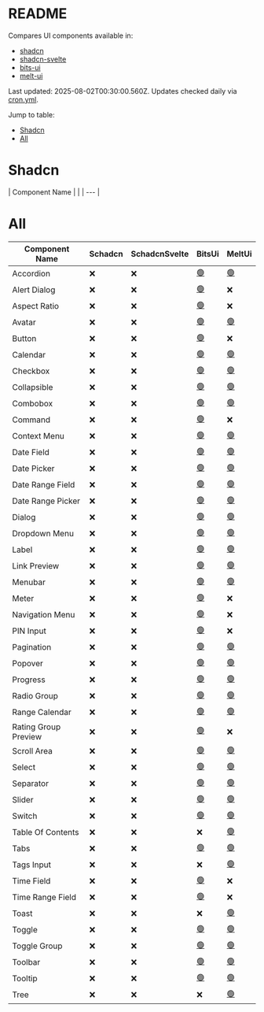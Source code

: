 # README

Compares UI components available in:
- [shadcn](https://ui.shadcn.com/docs/components)
- [shadcn-svelte](https://www.shadcn-svelte.com/docs/components)
- [bits-ui](https://www.bits-ui.com/docs/components)
- [melt-ui](https://melt-ui.com/docs/builders/accordion)

Last updated: 2025-08-02T00:30:00.560Z. Updates checked daily via [cron.yml](https://github.com/jasongitmail/shadcn-compare/actions/workflows/cron.yml).

Jump to table:
- [Shadcn](#shadcn)
- [All](#all)


# Shadcn
| Component Name |  |
| --- |

# All
| Component Name | Schadcn | SchadcnSvelte | BitsUi | MeltUi |
| --- | --- | --- | --- | --- |
| Accordion | ❌ | ❌ | [🟢](https://www.bits-ui.com/docs/components/accordion) | [🟢](https://melt-ui.com/docs/builders/accordion) |
| Alert Dialog | ❌ | ❌ | [🟢](https://www.bits-ui.com/docs/components/alert-dialog) | ❌ |
| Aspect Ratio | ❌ | ❌ | [🟢](https://www.bits-ui.com/docs/components/aspect-ratio) | ❌ |
| Avatar | ❌ | ❌ | [🟢](https://www.bits-ui.com/docs/components/avatar) | [🟢](https://melt-ui.com/docs/builders/avatar) |
| Button | ❌ | ❌ | [🟢](https://www.bits-ui.com/docs/components/button) | ❌ |
| Calendar | ❌ | ❌ | [🟢](https://www.bits-ui.com/docs/components/calendar) | [🟢](https://melt-ui.com/docs/builders/calendar) |
| Checkbox | ❌ | ❌ | [🟢](https://www.bits-ui.com/docs/components/checkbox) | [🟢](https://melt-ui.com/docs/builders/checkbox) |
| Collapsible | ❌ | ❌ | [🟢](https://www.bits-ui.com/docs/components/collapsible) | [🟢](https://melt-ui.com/docs/builders/collapsible) |
| Combobox | ❌ | ❌ | [🟢](https://www.bits-ui.com/docs/components/combobox) | [🟢](https://melt-ui.com/docs/builders/combobox) |
| Command | ❌ | ❌ | [🟢](https://www.bits-ui.com/docs/components/command) | ❌ |
| Context Menu | ❌ | ❌ | [🟢](https://www.bits-ui.com/docs/components/context-menu) | [🟢](https://melt-ui.com/docs/builders/context-menu) |
| Date Field | ❌ | ❌ | [🟢](https://www.bits-ui.com/docs/components/date-field) | [🟢](https://melt-ui.com/docs/builders/date-field) |
| Date Picker | ❌ | ❌ | [🟢](https://www.bits-ui.com/docs/components/date-picker) | [🟢](https://melt-ui.com/docs/builders/date-picker) |
| Date Range Field | ❌ | ❌ | [🟢](https://www.bits-ui.com/docs/components/date-range-field) | [🟢](https://melt-ui.com/docs/builders/date-range-field) |
| Date Range Picker | ❌ | ❌ | [🟢](https://www.bits-ui.com/docs/components/date-range-picker) | [🟢](https://melt-ui.com/docs/builders/date-range-picker) |
| Dialog | ❌ | ❌ | [🟢](https://www.bits-ui.com/docs/components/dialog) | [🟢](https://melt-ui.com/docs/builders/dialog) |
| Dropdown Menu | ❌ | ❌ | [🟢](https://www.bits-ui.com/docs/components/dropdown-menu) | [🟢](https://melt-ui.com/docs/builders/dropdown-menu) |
| Label | ❌ | ❌ | [🟢](https://www.bits-ui.com/docs/components/label) | [🟢](https://melt-ui.com/docs/builders/label) |
| Link Preview | ❌ | ❌ | [🟢](https://www.bits-ui.com/docs/components/link-preview) | [🟢](https://melt-ui.com/docs/builders/link-preview) |
| Menubar | ❌ | ❌ | [🟢](https://www.bits-ui.com/docs/components/menubar) | [🟢](https://melt-ui.com/docs/builders/menubar) |
| Meter | ❌ | ❌ | [🟢](https://www.bits-ui.com/docs/components/meter) | ❌ |
| Navigation Menu | ❌ | ❌ | [🟢](https://www.bits-ui.com/docs/components/navigation-menu) | ❌ |
| PIN Input | ❌ | ❌ | [🟢](https://www.bits-ui.com/docs/components/pin-input) | ❌ |
| Pagination | ❌ | ❌ | [🟢](https://www.bits-ui.com/docs/components/pagination) | [🟢](https://melt-ui.com/docs/builders/pagination) |
| Popover | ❌ | ❌ | [🟢](https://www.bits-ui.com/docs/components/popover) | [🟢](https://melt-ui.com/docs/builders/popover) |
| Progress | ❌ | ❌ | [🟢](https://www.bits-ui.com/docs/components/progress) | [🟢](https://melt-ui.com/docs/builders/progress) |
| Radio Group | ❌ | ❌ | [🟢](https://www.bits-ui.com/docs/components/radio-group) | [🟢](https://melt-ui.com/docs/builders/radio-group) |
| Range Calendar | ❌ | ❌ | [🟢](https://www.bits-ui.com/docs/components/range-calendar) | [🟢](https://melt-ui.com/docs/builders/range-calendar) |
| Rating Group Preview | ❌ | ❌ | [🟢](https://www.bits-ui.com/docs/components/rating-group) | ❌ |
| Scroll Area | ❌ | ❌ | [🟢](https://www.bits-ui.com/docs/components/scroll-area) | [🟢](https://melt-ui.com/docs/builders/scroll-area) |
| Select | ❌ | ❌ | [🟢](https://www.bits-ui.com/docs/components/select) | [🟢](https://melt-ui.com/docs/builders/select) |
| Separator | ❌ | ❌ | [🟢](https://www.bits-ui.com/docs/components/separator) | [🟢](https://melt-ui.com/docs/builders/separator) |
| Slider | ❌ | ❌ | [🟢](https://www.bits-ui.com/docs/components/slider) | [🟢](https://melt-ui.com/docs/builders/slider) |
| Switch | ❌ | ❌ | [🟢](https://www.bits-ui.com/docs/components/switch) | [🟢](https://melt-ui.com/docs/builders/switch) |
| Table Of Contents | ❌ | ❌ | ❌ | [🟢](https://melt-ui.com/docs/builders/table-of-contents) |
| Tabs | ❌ | ❌ | [🟢](https://www.bits-ui.com/docs/components/tabs) | [🟢](https://melt-ui.com/docs/builders/tabs) |
| Tags Input | ❌ | ❌ | ❌ | [🟢](https://melt-ui.com/docs/builders/tags-input) |
| Time Field | ❌ | ❌ | [🟢](https://www.bits-ui.com/docs/components/time-field) | ❌ |
| Time Range Field | ❌ | ❌ | [🟢](https://www.bits-ui.com/docs/components/time-range-field) | ❌ |
| Toast | ❌ | ❌ | ❌ | [🟢](https://melt-ui.com/docs/builders/toast) |
| Toggle | ❌ | ❌ | [🟢](https://www.bits-ui.com/docs/components/toggle) | [🟢](https://melt-ui.com/docs/builders/toggle) |
| Toggle Group | ❌ | ❌ | [🟢](https://www.bits-ui.com/docs/components/toggle-group) | [🟢](https://melt-ui.com/docs/builders/toggle-group) |
| Toolbar | ❌ | ❌ | [🟢](https://www.bits-ui.com/docs/components/toolbar) | [🟢](https://melt-ui.com/docs/builders/toolbar) |
| Tooltip | ❌ | ❌ | [🟢](https://www.bits-ui.com/docs/components/tooltip) | [🟢](https://melt-ui.com/docs/builders/tooltip) |
| Tree | ❌ | ❌ | ❌ | [🟢](https://melt-ui.com/docs/builders/tree) |